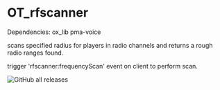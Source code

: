 # OT_rfscanner

Dependencies:
ox_lib
pma-voice

scans specified radius for players in radio channels and returns a rough radio ranges found.

trigger 'rfscanner:frequencyScan' event on client to perform scan. 

![GitHub all releases](https://img.shields.io/github/downloads/OTSTUDIOS/OT_rfscanner/total?color=%2329c785&style=for-the-badge)
